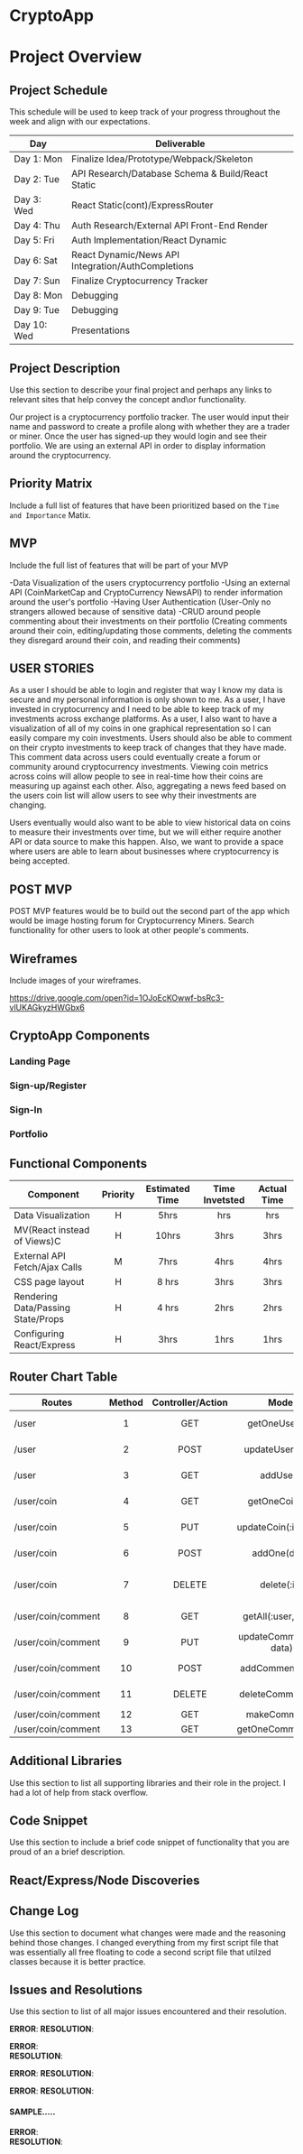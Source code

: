 # CryptoApp

# Project Overview

## Project Schedule

This schedule will be used to keep track of your progress throughout the week and align with our expectations.  

|  Day | Deliverable | 
|---|---| 
|Day 1: Mon| Finalize Idea/Prototype/Webpack/Skeleton| Yes
|Day 2: Tue| API Research/Database Schema & Build/React Static | Yes
|Day 3: Wed| React Static(cont)/ExpressRouter| Yes
|Day 4: Thu| Auth Research/External API Front-End Render | Yes
|Day 5: Fri| Auth Implementation/React Dynamic| Yes
|Day 6: Sat| React Dynamic/News API Integration/AuthCompletions | Yes
|Day 7: Sun| Finalize Cryptocurrency Tracker| Yes
|Day 8: Mon| Debugging | Yes
|Day 9: Tue| Debugging | Yes
|Day 10: Wed| Presentations | Yes

## Project Description

Use this section to describe your final project and perhaps any links to relevant sites that help convey the concept and\or functionality.


Our project is a cryptocurrency portfolio tracker. The user would input their name and password to create a profile along with whether they are a trader or miner. Once the user has signed-up they would login and see their portfolio. We are using an external API in order to display information around the cryptocurrency. 

## Priority Matrix

Include a full list of features that have been prioritized based on the `Time and Importance` Matix.

## MVP

Include the full list of features that will be part of your MVP 

-Data Visualization of the users cryptocurrency portfolio
-Using an external API (CoinMarketCap and CryptoCurrency NewsAPI) to render information 
around the user's portfolio 
-Having User Authentication (User-Only no strangers allowed because of sensitive data)
-CRUD around people commenting about their investments on their portfolio (Creating comments around their coin, 
editing/updating those comments, deleting the comments they disregard around their coin, and reading their comments)


## USER STORIES 

As a user I should be able to login and register that way I know my data 
is secure and my personal information is only shown to me. As a user, I 
have invested in cryptocurrency and I need to be able to keep track of 
my investments across exchange platforms. As a user, I also want to have
a visualization of all of my coins in one graphical representation so I 
can easily compare my coin investments. Users should also be able to 
comment on their crypto investments to keep track of changes that they 
have made. This comment data across users could eventually create a forum
or community around cryptocurrency investments. Viewing coin metrics across 
coins will allow people to see in real-time how their coins are measuring
up against each other. Also, aggregating a news feed based on the users 
coin list will allow users to see why their investments are changing. 

Users eventually would also want to be able to view historical data on coins
to measure their investments over time, but we will either require another
API or data source to make this happen. Also, we want to provide a space 
where users are able to learn about businesses where cryptocurrency is being
accepted.  


## POST MVP


POST MVP features would be to build out the second part of the app which would be image hosting forum for Cryptocurrency Miners. Search functionality for other users to look at other people's comments. 


## Wireframes

Include images of your wireframes. 

https://drive.google.com/open?id=1OJoEcKOwwf-bsRc3-vlUKAGkyzHWGbx6

## CryptoApp Components

### Landing Page

### Sign-up/Register

### Sign-In 

### Portfolio



## Functional Components


| Component | Priority | Estimated Time | Time Invetsted | Actual Time |
| --- | :---: |  :---: | :---: | :---: |
| Data Visualization | H | 5hrs| hrs | hrs |
| MV(React instead of Views)C | H | 10hrs| 3hrs | 3hrs |
| External API Fetch/Ajax Calls| M | 7hrs| 4hrs | 4hrs |
| CSS page layout | H | 8 hrs| 3hrs | 3hrs |
| Rendering Data/Passing State/Props | H | 4 hrs| 2hrs | 2hrs |
| Configuring React/Express | H | 3hrs| 1hrs | 1hrs |


## Router Chart Table

| Routes |  Method | Controller/Action |  Model |  SQL | Results | 
|---| :---: | :---: | :---: | :---: | :---: |
| /user |  1 |  GET | getOneUser(:id) | modelGetOneUser(:id) |   SELECT userID  | |
| /user |  2 |  POST |   updateUser(data) |   modelUpdateUser(data) |  UPDATE SET.. | |
| /user |  3 |  GET  |   addUser()  | modelAddUser() | INSERT INTO...  | |
| /user/coin | 4 |  GET |getOneCoin(:id)| modelGetOneCoin(:id) |   SELECT coinID | |
| /user/coin | 5 |  PUT |updateCoin(:id, data) |  modelUpdateCoin(:id, data)|  UPDATE SET.. | |
| /user/coin | 6 |  POST |   addOne(data)  |  modelAddOne(data) |  INSER INTO...  | |
| /user/coin | 7 |  DELETE | delete(:id)| modelDelete(:id)|    DELETE FROM ... | |
| /user/coin/comment | 8 |  GET |getAll(:user, :coin) |   modelGetAll(:user, :coin) |  SELECT * | |   
| /user/coin/comment | 9 |  PUT | updateComment(:id, data) |   modelUpdateComment(:id, data) |  UPDATE SET... |  |
| /user/coin/comment | 10 | POST  |  addComment(data) |  modelAddComment(data) |  UPDATE SET...  |  |
| /user/coin/comment | 11 | DELETE | deleteComment(:id) |  modelDeleteComment(:id) | DELETE FROM... |  |
| /user/coin/comment | 12 | GET |  makeComment() |  modelMakeComment() |    | 
| /user/coin/comment | 13 | GET | getOneComment(:id) | modelgetOneComment(:id) |   |  

## Additional Libraries
 Use this section to list all supporting libraries and their role in the project. 
 I had a lot of help from stack overflow.

## Code Snippet

Use this section to include a brief code snippet of functionality that you are proud of an a brief description.  

## React/Express/Node Discoveries


## Change Log
 Use this section to document what changes were made and the reasoning behind those changes. 
 I changed everything from my first script file that was essentially all free floating to code a second script file that utilzed classes because it is better practice.

 

## Issues and Resolutions
 Use this section to list of all major issues encountered and their resolution.
 
 **ERROR**: 
 **RESOLUTION**: 

**ERROR**:           
**RESOLUTION**: 

**ERROR**: 
**RESOLUTION**: 

**ERROR**: 
**RESOLUTION**:

#### SAMPLE.....
**ERROR**:          
**RESOLUTION**: 
